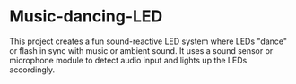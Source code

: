 # Music-dancing-LED
This project creates a fun sound-reactive LED system where LEDs "dance" or flash in sync with music or ambient sound. It uses a sound sensor or microphone module to detect audio input and lights up the LEDs accordingly.
